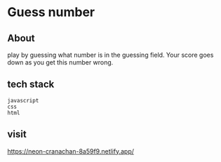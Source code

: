# Guess number
## About 
play by guessing what number is in the guessing field. Your score goes down as you get this number wrong.
## tech stack
    javascript
    css
    html
## visit
https://neon-cranachan-8a59f9.netlify.app/